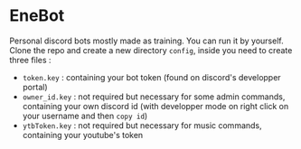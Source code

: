 # EneBot
Personal discord bots mostly made as training. You can run it by yourself. Clone the repo and create a new directory `config`, inside you need to create three files : 
- `token.key` : containing your bot token (found on discord's developper portal)
- `owner_id.key` : not required but necessary for some admin commands, containing your own discord id (with developper mode on right click on your username and then `copy id`)
- `ytbToken.key` : not required but necessary for music commands, containing your youtube's token
